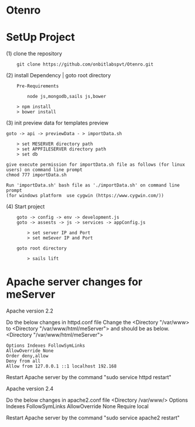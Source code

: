 # Otenro

SetUp Project
===================================================================================================================
(1)	clone the repository

		git clone https://github.com/onbitlabspvt/Otenro.git

(2)	install Dependency | goto root directory

		Pre-Requirements

        	node js,mongodb,sails js,bower

        > npm install
        > bower install

(3) init preview data for templates preview

    goto -> api -> previewData - > importData.sh

        > set MESERVER directory path
        > set APPFILESERVER directory path
        > set db

    give execute permission for importData.sh file as follows (for linux users) on command line prompt
    chmod 777 importData.sh

    Run 'importData.sh' bash file as './importData.sh' on command line prompt
    (for windows platform  use cygwin (https://www.cygwin.com/))

(4) Start project

		goto -> config -> env -> development.js
		goto -> assests -> js -> services -> appConfig.js

		 	> set server IP and Port
		 	> set meSever IP and Port

		goto root directory

			> sails lift



Apache server changes for meServer
===================================================================================================================
Apache version 2.2

Do the below changes in httpd.conf file
Change the <Directory "/var/www> to <Directory "/var/www/html/meServer"> and should be as below.
<Directory "/var/www/html/meServer">

    Options Indexes FollowSymLinks
    AllowOverride None
    Order deny,allow
    Deny from all
    Allow from 127.0.0.1 ::1 localhost 192.168
</Directory>

Restart Apache server by the command "sudo service httpd restart"

Apache version 2.4

Do the below changes in apache2.conf file
<Directory /var/www/>
        Options Indexes FollowSymLinks
        AllowOverride None
        <RequireAll>
                Require local
        </RequireAll>
</Directory>

Restart Apache server by the command "sudo service apache2 restart"

